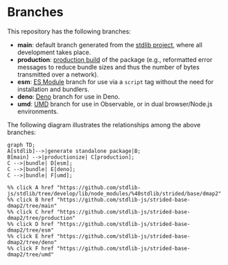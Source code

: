 <!--

@license Apache-2.0

Copyright (c) 2022 The Stdlib Authors.

Licensed under the Apache License, Version 2.0 (the "License");
you may not use this file except in compliance with the License.
You may obtain a copy of the License at

    http://www.apache.org/licenses/LICENSE-2.0

Unless required by applicable law or agreed to in writing, software
distributed under the License is distributed on an "AS IS" BASIS,
WITHOUT WARRANTIES OR CONDITIONS OF ANY KIND, either express or implied.
See the License for the specific language governing permissions and
limitations under the License.

-->

# Branches

This repository has the following branches:

-   **main**: default branch generated from the [stdlib project][stdlib-url], where all development takes place.
-   **production**: [production build][production-url] of the package (e.g., reformatted error messages to reduce bundle sizes and thus the number of bytes transmitted over a network).
-   **esm**: [ES Module][esm-url] branch for use via a `script` tag without the need for installation and bundlers.
-   **deno**: [Deno][deno-url] branch for use in Deno.
-   **umd**: [UMD][umd-url] branch for use in Observable, or in dual browser/Node.js environments.

The following diagram illustrates the relationships among the above branches:

```mermaid
graph TD;
A[stdlib]-->|generate standalone package|B;
B[main] -->|productionize| C[production];
C -->|bundle| D[esm];
C -->|bundle| E[deno];
C -->|bundle| F[umd];

%% click A href "https://github.com/stdlib-js/stdlib/tree/develop/lib/node_modules/%40stdlib/strided/base/dmap2"
%% click B href "https://github.com/stdlib-js/strided-base-dmap2/tree/main"
%% click C href "https://github.com/stdlib-js/strided-base-dmap2/tree/production"
%% click D href "https://github.com/stdlib-js/strided-base-dmap2/tree/esm"
%% click E href "https://github.com/stdlib-js/strided-base-dmap2/tree/deno"
%% click F href "https://github.com/stdlib-js/strided-base-dmap2/tree/umd"
```

[stdlib-url]: https://github.com/stdlib-js/stdlib/tree/develop/lib/node_modules/%40stdlib/strided/base/dmap2
[production-url]: https://github.com/stdlib-js/strided-base-dmap2/tree/production
[deno-url]: https://github.com/stdlib-js/strided-base-dmap2/tree/deno
[umd-url]: https://github.com/stdlib-js/strided-base-dmap2/tree/umd
[esm-url]: https://github.com/stdlib-js/strided-base-dmap2/tree/esm